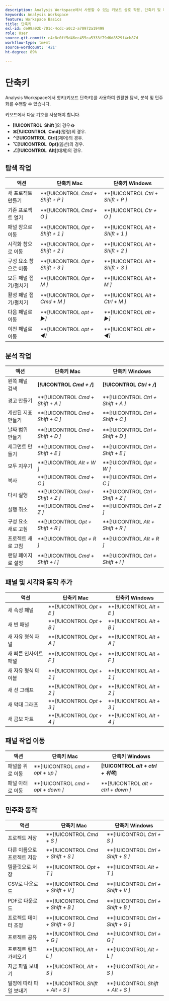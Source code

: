 ```yaml
---
description: Analysis Workspace에서 사용할 수 있는 키보드 상호 작용, 단축키 및 마우스로 동작을 사용하는 방법을 알아봅니다.
keywords: Analysis Workspace
feature: Workspace Basics
title: 단축키
exl-id: de99a92b-701c-4cdc-a0c2-a70972a19499
role: User
source-git-commit: c4c8c0ff5d46ec455ca5333f79d6d8529f4cb87d
workflow-type: tm+mt
source-wordcount: '421'
ht-degree: 89%

---
```


# 단축키

Analysis Workspace에서 핫키(키보드 단축키)를 사용하여 원활한 탐색, 분석 및 민주화를 수행할 수 있습니다.

키보드에서 다음 기호를 사용해야 합니다.

- **[!UICONTROL **&#x200B; Shift &#x200B;**]&#x200B;**&#x200B;의 경우 &#x200B;**⇧**
- **⌘**&#x200B;**[!UICONTROL **&#x200B; Cmd &#x200B;**]**(명령)의 경우.
- **⌃**&#x200B;**[!UICONTROL **&#x200B; Ctrl &#x200B;**]**(제어)의 경우.
- **⌥**&#x200B;**[!UICONTROL **&#x200B; Opt &#x200B;**]**(옵션)의 경우.
- **⎇**&#x200B;**[!UICONTROL **&#x200B; Alt &#x200B;**]**(대체)의 경우.

## 탐색 작업

| 액션 | 단축키 Mac | 단축키 Windows |
| --- | --- | --- | 
| 새 프로젝트 만들기 | **[!UICONTROL *Cmd + Shift + P *]** | **[!UICONTROL *Ctrl + Shift + P *]** |
| 기존 프로젝트 열기 | **[!UICONTROL *Cmd + O *]** | **[!UICONTROL *Ctr + O *]** |
| 패널 창으로 이동 | **[!UICONTROL *Opt + Shift + 1 *]** | **[!UICONTROL *Alt + Shift + 1 *]** |
| 시각화 창으로 이동 | **[!UICONTROL *Opt + Shift + 2 *]** | **[!UICONTROL *Alt + Shift + 2 *]** |
| 구성 요소 창으로 이동 | **[!UICONTROL *Opt + Shift + 3 *]** | **[!UICONTROL *Alt + Shift + 3 *]** |
| 모든 패널 접기/펼치기 | **[!UICONTROL *Opt + M *]** | **[!UICONTROL *Alt + M *]** |
| 활성 패널 접기/펼치기 | **[!UICONTROL *Opt + Cmd + M *]** | **[!UICONTROL *Alt + Ctrl + M *]** |
| 다음 패널로 이동 | **[!UICONTROL *opt *+ ▶︎]** | **[!UICONTROL *alt *+ ▶︎]** |
| 이전 패널로 이동 | **[!UICONTROL *opt *+ ◀︎]** | **[!UICONTROL *alt *+ ◀︎]** |

## 분석 작업

| 액션 | 단축키 Mac | 단축키 Windows |
| --- | --- | --- | 
| 왼쪽 패널 검색 | **[!UICONTROL *Cmd + /*]** | **[!UICONTROL *Ctrl + /*]** |
| 경고 만들기 | **[!UICONTROL *Cmd + Shift + A *]** | **[!UICONTROL *Ctrl + Shift + A *]** |
| 계산된 지표 만들기 | **[!UICONTROL *Cmd + Shift + C *]** | **[!UICONTROL *Ctrl + Shift + C *]** |
| 날짜 범위 만들기 | **[!UICONTROL *Cmd + Shift + D *]** | **[!UICONTROL *Ctrl + Shift + D *]** |
| 세그먼트 만들기 | **[!UICONTROL *Cmd + Shift + E *]** | **[!UICONTROL *Ctrl + Shift + E *]** |
| 모두 지우기 | **[!UICONTROL *Alt + W *]** | **[!UICONTROL *Opt + W *]** |
| 복사 | **[!UICONTROL *Cmd + C *]** | **[!UICONTROL *Ctrl + C *]** |
| 다시 실행 | **[!UICONTROL *Cmd + Shift + Z *]** | **[!UICONTROL *Ctrl + Shift + Z *]** |
| 실행 취소 | **[!UICONTROL *Cmd + Z *]** | **[!UICONTROL *Ctrl + Z *]** |
| 구성 요소 새로 고침 | **[!UICONTROL *Opt + Shift + R *]** | **[!UICONTROL *Alt + Shift + R *]** |
| 프로젝트 새로 고침 | **[!UICONTROL *Opt + R *]** | **[!UICONTROL *Alt + R *]** |
| 랜딩 페이지로 설정 | **[!UICONTROL *Cmd + Shift + I *]** | **[!UICONTROL *Ctrl + Shift + I *]** |

## 패널 및 시각화 동작 추가

| 액션 | 단축키 Mac | 단축키 Windows |
| --- | --- | --- | 
| 새 속성 패널 | **[!UICONTROL *Opt + E *]** | **[!UICONTROL *Alt + E *]** |
| 새 빈 패널 | **[!UICONTROL *Opt + B *]** | **[!UICONTROL *Alt + B *]** |
| 새 자유 형식 패널 | **[!UICONTROL *Opt + A *]** | **[!UICONTROL *Alt + A *]** |
| 새 빠른 인사이트 패널 | **[!UICONTROL *Opt + F *]** | **[!UICONTROL *Alt + F *]** |
| 새 자유 형식 테이블 | **[!UICONTROL *Opt + 1 *]** | **[!UICONTROL *Alt + 1 *]** |
| 새 선 그래프 | **[!UICONTROL *Opt + 2 *]** | **[!UICONTROL *Alt + 2 *]** |
| 새 막대 그래프 | **[!UICONTROL *Opt + 3 *]** | **[!UICONTROL *Alt + 3 *]** |
| 새 콤보 차트 | **[!UICONTROL *Opt + 4 *]** | **[!UICONTROL *Alt + 4 *]** |

## 패널 작업 이동

| 액션 | 단축키 Mac | 단축키 Windows |
| --- | --- | --- | 
| 패널을 위로 이동 | **[!UICONTROL *cmd + opt + up *]** | **[!UICONTROL *alt + ctrl + 위쪽&#x200B;*]** |
| 패널 아래로 이동 | **[!UICONTROL *cmd + opt + down *]** | **[!UICONTROL *alt + ctrl + down *]** |

## 민주화 동작

| 액션 | 단축키 Mac | 단축키 Windows |
| --- | --- | --- | 
| 프로젝트 저장 | **[!UICONTROL *Cmd + S *]** | **[!UICONTROL *Ctrl + S *]** |
| 다른 이름으로 프로젝트 저장 | **[!UICONTROL *Cmd + Shift + S *]** | **[!UICONTROL *Ctrl + Shift + S *]** |
| 템플릿으로 저장 | **[!UICONTROL *Opt + T *]** | **[!UICONTROL *Alt + T *]** |
| CSV로 다운로드 | **[!UICONTROL *Cmd + Shift + V *]** | **[!UICONTROL *Ctrl + Shift + V *]** |
| PDF로 다운로드 | **[!UICONTROL *Cmd + Shift + B *]** | **[!UICONTROL *Ctrl + Shift + B *]** |
| 프로젝트 데이터 조정 | **[!UICONTROL *Cmd + Shift + G *]** | **[!UICONTROL *Ctrl + Shift + G *]** |
| 프로젝트 공유 | **[!UICONTROL *Cmd + G *]** | **[!UICONTROL *Ctrl + G *]** |
| 프로젝트 링크 가져오기 | **[!UICONTROL *Alt + L *]** | **[!UICONTROL *Alt + L *]** |
| 지금 파일 보내기 | **[!UICONTROL *Alt + S *]** | **[!UICONTROL *Alt + S *]** |
| 일정에 따라 파일 보내기 | **[!UICONTROL *Shift + Alt + S *]** | **[!UICONTROL *Shift + Alt + S *]** |
